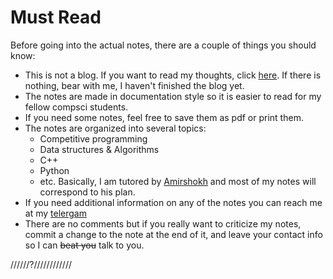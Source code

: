 # Must Read

Before going into the actual notes, there are a couple of things you should know:

- This is not a blog. If you want to read my thoughts, click [here](./none.md). If there is nothing, bear with me, I haven't finished the blog yet.
- The notes are made in documentation style so it is easier to read for my fellow compsci students.
- If you need some notes, feel free to save them as pdf or print them.
- The notes are organized into several topics:
    - Competitive programming
    - Data structures & Algorithms
    - C++
    - Python
    - etc. Basically, I am tutored by [Amirshokh](hhtp://amir.uz) and most of my notes will correspond to his plan.
- If you need additional information on any of the notes you can reach me at my [telergam](https://www.t.me/irgashevsamir)
- There are no comments but if you really want to criticize my notes, commit a change to the note at the end of it, and leave your contact info so I can ~~beat you~~ talk to you.



//////?////////////